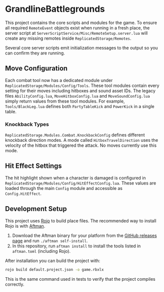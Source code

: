 # GrandlineBattlegrounds

This project contains the core scripts and modules for the game. To ensure all required `RemoteEvent` objects exist when running in a fresh place, the server script at `ServerScriptService/Misc/RemoteSetup.server.lua` will create any missing remotes inside `ReplicatedStorage/Remotes`.

Several core server scripts emit initialization messages to the output so you can confirm they are running.

## Move Configuration

Each combat tool now has a dedicated module under
`ReplicatedStorage/Modules/Config/Tools`. These tool modules contain every
setting for their moves including hitboxes and sound asset IDs. The legacy
files `AbilityConfig.lua`, `MoveHitboxConfig.lua` and `MoveSoundConfig.lua`
simply return values from these tool modules. For example,
`Tools/BlackLeg.lua` defines both `PartyTableKick` and `PowerKick` in a single
table.

### Knockback Types

`ReplicatedStorage.Modules.Combat.KnockbackConfig` defines different
knockback direction modes. A mode called `HitboxTravelDirection`
uses the velocity of the hitbox that triggered the attack. No moves
currently use this mode.

## Hit Effect Settings

The hit highlight shown when a character is damaged is configured in
`ReplicatedStorage/Modules/Config/HitEffectConfig.lua`. These values are loaded
through the main `Config` module and accessible as `Config.HitEffect`.


## Development Setup

This project uses [Rojo](https://github.com/rojo-rbx/rojo) to build place files. The recommended way to install Rojo is with [Aftman](https://github.com/LPGhatguy/aftman).

1. Download the Aftman binary for your platform from the [GitHub releases page](https://github.com/LPGhatguy/aftman/releases) and run `./aftman self-install`.
2. In this repository, run `aftman install` to install the tools listed in `aftman.toml` (including Rojo).

After installation you can build the project with:

```sh
rojo build default.project.json -o game.rbxlx
```

This is the same command used in tests to verify that the project compiles correctly.
